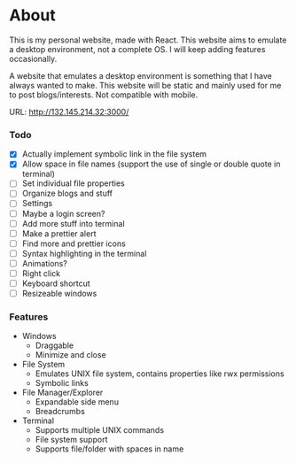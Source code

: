 # About
This is my personal website, made with React. This website aims to emulate a desktop environment, not a complete OS. I will keep adding features occasionally.

A website that emulates a desktop environment is something that I have always wanted to make. This website will be static and mainly used for me to post blogs/interests. Not compatible with mobile.

URL: http://132.145.214.32:3000/

### Todo
- [x] Actually implement symbolic link in the file system
- [X] Allow space in file names (support the use of single or double quote in terminal)
- [ ] Set individual file properties
- [ ] Organize blogs and stuff
- [ ] Settings
- [ ] Maybe a login screen?
- [ ] Add more stuff into terminal
- [ ] Make a prettier alert
- [ ] Find more and prettier icons
- [ ] Syntax highlighting in the terminal
- [ ] Animations?
- [ ] Right click
- [ ] Keyboard shortcut
- [ ] Resizeable windows

### Features
- Windows
  - Draggable
  - Minimize and close
- File System
  - Emulates UNIX file system, contains properties like rwx permissions
  - Symbolic links
- File Manager/Explorer
  - Expandable side menu
  - Breadcrumbs
- Terminal
  - Supports multiple UNIX commands
  - File system support
  - Supports file/folder with spaces in name
